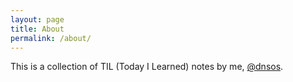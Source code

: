 ```yaml
---
layout: page
title: About
permalink: /about/
---
```


This is a collection of TIL (Today I Learned) notes by me, [@dnsos](https://github.com/dnsos).
